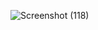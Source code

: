 ![Screenshot (118)](https://user-images.githubusercontent.com/101187415/185193758-6603260d-8540-4cac-88eb-0e572dfc4c56.png)
